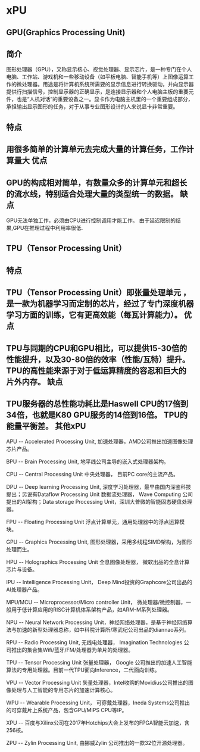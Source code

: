 xPU
====
GPU(Graphics Processing Unit)
--
简介
--
图形处理器（GPU），又称显示核心、视觉处理器、显示芯片，是一种专门在个人电脑、工作站、游戏机和一些移动设备（如平板电脑、智能手机等）上图像运算工作的微处理器。用途是将计算机系统所需要的显示信息进行转换驱动，并向显示器提供行扫描信号，控制显示器的正确显示，是连接显示器和个人电脑主板的重要元件，也是“人机对话”的重要设备之一。显卡作为电脑主机里的一个重要组成部分，承担输出显示图形的任务，对于从事专业图形设计的人来说显卡非常重要。

特点
--
  用很多简单的计算单元去完成大量的计算任务，工作计算量大
优点
--
GPU的构成相对简单，有数量众多的计算单元和超长的流水线，特别适合处理大量的类型统一的数据。
缺点
--
GPU无法单独工作，必须由CPU进行控制调用才能工作。
由于延迟限制的结果,GPU在推理过程中利用率很低.

TPU（Tensor Processing Unit）
--
特点
--
TPU（Tensor Processing Unit）即张量处理单元   ，是一款为机器学习而定制的芯片，经过了专门深度机器学习方面的训练，它有更高效能（每瓦计算能力）。 
优点
--

TPU与同期的CPU和GPU相比，可以提供15-30倍的性能提升，以及30-80倍的效率（性能/瓦特）提升。TPU的高性能来源于对于低运算精度的容忍和巨大的片外内存。
缺点
--
TPU服务器的总性能功耗比是Haswell CPU的17倍到34倍，也就是K80 GPU服务的14倍到16倍。
TPU的能量平衡差。
其他xPU
--
APU -- Accelerated Processing Unit, 加速处理器，AMD公司推出加速图像处理芯片产品。

BPU -- Brain Processing Unit, 地平线公司主导的嵌入式处理器架构。

CPU -- Central Processing Unit 中央处理器， 目前PC core的主流产品。

DPU -- Deep learning Processing Unit, 深度学习处理器，最早由国内深鉴科技提出；另说有Dataflow Processing Unit 数据流处理器， Wave Computing 公司提出的AI架构；Data storage Processing Unit，深圳大普微的智能固态硬盘处理器。

FPU -- Floating Processing Unit 浮点计算单元，通用处理器中的浮点运算模块。

GPU -- Graphics Processing Unit, 图形处理器，采用多线程SIMD架构，为图形处理而生。

HPU -- Holographics Processing Unit 全息图像处理器， 微软出品的全息计算芯片与设备。

IPU -- Intelligence Processing Unit， Deep Mind投资的Graphcore公司出品的AI处理器产品。

MPU/MCU -- Microprocessor/Micro controller Unit， 微处理器/微控制器，一般用于低计算应用的RISC计算机体系架构产品，如ARM-M系列处理器。

NPU -- Neural Network Processing Unit，神经网络处理器，是基于神经网络算法与加速的新型处理器总称，如中科院计算所/寒武纪公司出品的diannao系列。

RPU -- Radio Processing Unit, 无线电处理器， Imagination Technologies 公司推出的集合集Wifi/蓝牙/FM/处理器为单片的处理器。

TPU -- Tensor Processing Unit 张量处理器， Google 公司推出的加速人工智能算法的专用处理器。目前一代TPU面向Inference，二代面向训练。

VPU -- Vector Processing Unit 矢量处理器，Intel收购的Movidius公司推出的图像处理与人工智能的专用芯片的加速计算核心。

WPU -- Wearable Processing Unit， 可穿戴处理器，Ineda Systems公司推出的可穿戴片上系统产品，包含GPU/MIPS CPU等IP。

XPU -- 百度与Xilinx公司在2017年Hotchips大会上发布的FPGA智能云加速，含256核。

ZPU -- Zylin Processing Unit, 由挪威Zylin 公司推出的一款32位开源处理器。

